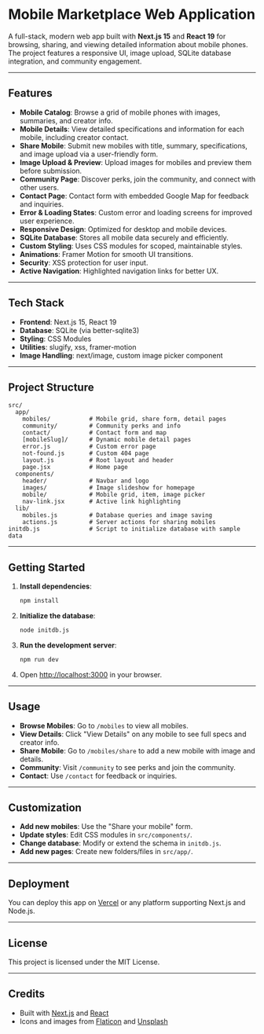 # Mobile Marketplace Web Application

A full-stack, modern web app built with **Next.js 15** and **React 19** for browsing, sharing, and viewing detailed information about mobile phones. The project features a responsive UI, image upload, SQLite database integration, and community engagement.

---

## Features

- **Mobile Catalog**: Browse a grid of mobile phones with images, summaries, and creator info.
- **Mobile Details**: View detailed specifications and information for each mobile, including creator contact.
- **Share Mobile**: Submit new mobiles with title, summary, specifications, and image upload via a user-friendly form.
- **Image Upload & Preview**: Upload images for mobiles and preview them before submission.
- **Community Page**: Discover perks, join the community, and connect with other users.
- **Contact Page**: Contact form with embedded Google Map for feedback and inquiries.
- **Error & Loading States**: Custom error and loading screens for improved user experience.
- **Responsive Design**: Optimized for desktop and mobile devices.
- **SQLite Database**: Stores all mobile data securely and efficiently.
- **Custom Styling**: Uses CSS modules for scoped, maintainable styles.
- **Animations**: Framer Motion for smooth UI transitions.
- **Security**: XSS protection for user input.
- **Active Navigation**: Highlighted navigation links for better UX.

---

## Tech Stack

- **Frontend**: Next.js 15, React 19
- **Database**: SQLite (via better-sqlite3)
- **Styling**: CSS Modules
- **Utilities**: slugify, xss, framer-motion
- **Image Handling**: next/image, custom image picker component

---

## Project Structure

```
src/
  app/
    mobiles/           # Mobile grid, share form, detail pages
    community/         # Community perks and info
    contact/           # Contact form and map
    [mobileSlug]/      # Dynamic mobile detail pages
    error.js           # Custom error page
    not-found.js       # Custom 404 page
    layout.js          # Root layout and header
    page.jsx           # Home page
  components/
    header/            # Navbar and logo
    images/            # Image slideshow for homepage
    mobile/            # Mobile grid, item, image picker
    nav-link.jsx       # Active link highlighting
  lib/
    mobiles.js         # Database queries and image saving
    actions.js         # Server actions for sharing mobiles
initdb.js              # Script to initialize database with sample data
```

---

## Getting Started

1. **Install dependencies**:
   ```bash
   npm install
   ```
2. **Initialize the database**:
   ```bash
   node initdb.js
   ```
3. **Run the development server**:
   ```bash
   npm run dev
   ```
4. Open [http://localhost:3000](http://localhost:3000) in your browser.

---

## Usage

- **Browse Mobiles**: Go to `/mobiles` to view all mobiles.
- **View Details**: Click "View Details" on any mobile to see full specs and creator info.
- **Share Mobile**: Go to `/mobiles/share` to add a new mobile with image and details.
- **Community**: Visit `/community` to see perks and join the community.
- **Contact**: Use `/contact` for feedback or inquiries.

---

## Customization

- **Add new mobiles**: Use the "Share your mobile" form.
- **Update styles**: Edit CSS modules in `src/components/`.
- **Change database**: Modify or extend the schema in `initdb.js`.
- **Add new pages**: Create new folders/files in `src/app/`.

---

## Deployment

You can deploy this app on [Vercel](https://vercel.com/) or any platform supporting Next.js and Node.js.

---

## License

This project is licensed under the MIT License.

---

## Credits

- Built with [Next.js](https://nextjs.org/) and [React](https://react.dev/)
- Icons and images from [Flaticon](https://flaticon.com) and [Unsplash](https://unsplash.com)
